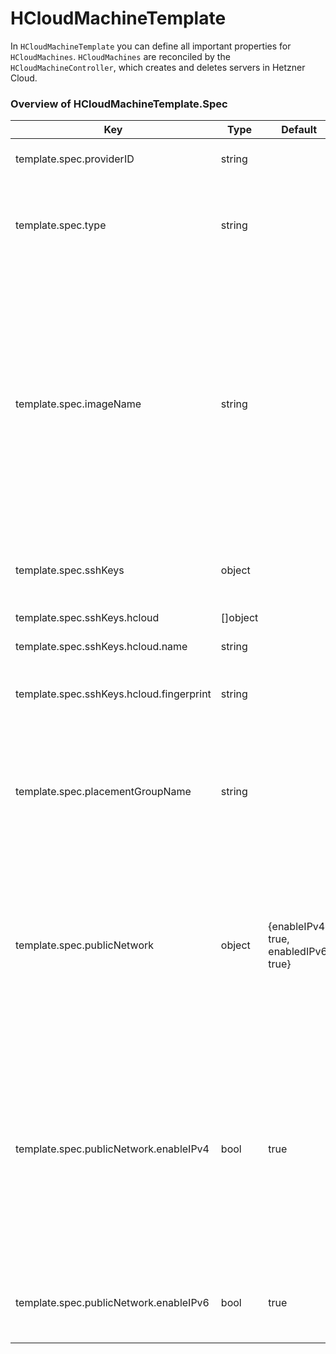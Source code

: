 # HCloudMachineTemplate

In `HCloudMachineTemplate` you can define all important properties for `HCloudMachines`. `HCloudMachines` are reconciled by the `HCloudMachineController`, which creates and deletes servers in Hetzner Cloud.

### Overview of HCloudMachineTemplate.Spec

| Key                                      | Type     | Default                               | Required | Description                                                                                                                                                                                                                                                                                     |
| ---------------------------------------- | -------- | ------------------------------------- | -------- | ----------------------------------------------------------------------------------------------------------------------------------------------------------------------------------------------------------------------------------------------------------------------------------------------- |
| template.spec.providerID                 | string   |                                       | no       | ProviderID set by controller                                                                                                                                                                                                                                                                    |
| template.spec.type                       | string   |                                       | yes      | Desired server type of server in Hetzner's Cloud API. Example: cpx11                                                                                                                                                                                                                            |
| template.spec.imageName                  | string   |                                       | yes      | Specifies desired image of server. ImageName can reference an image uploaded to Hetzner API in two ways: either directly as name of an image, or as label of an image (see [here](https://github.com/syself/cluster-api-provider-hetzner/blob/main/docs/topics/node-image.md) for more details) |
| template.spec.sshKeys                    | object   |                                       | no       | SSHKeys that are scoped to this machine                                                                                                                                                                                                                                                         |
| template.spec.sshKeys.hcloud             | []object |                                       | no       | SSH keys for HCloud                                                                                                                                                                                                                                                                             |
| template.spec.sshKeys.hcloud.name        | string   |                                       | yes      | Name of SSH key                                                                                                                                                                                                                                                                                 |
| template.spec.sshKeys.hcloud.fingerprint | string   |                                       | no       | Fingerprint of SSH key - used by the controller                                                                                                                                                                                                                                                 |
| template.spec.placementGroupName         | string   |                                       | no       | Placement group of the machine in HCloud API, must be referencing an existing placement group                                                                                                                                                                                                   |
| template.spec.publicNetwork              | object   | {enableIPv4: true, enabledIPv6: true} | no       | Specs about primary IP address of server. If both IPv4 and IPv6 are disabled, then the private network has to be enabled                                                                                                                                                                        |
| template.spec.publicNetwork.enableIPv4   | bool     | true                                  | no       | Defines whether server has IPv4 address enabled. As Hetzner load balancers require an IPv4 address, this setting will be ignored and set to true if there is no private net.                                                                                                                    |
| template.spec.publicNetwork.enableIPv6   | bool     | true                                  | no       | Defines whether server has IPv6 address enabled                                                                                                                                                                                                                                                 |
